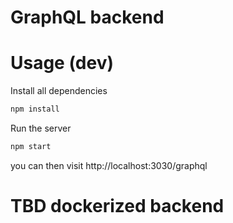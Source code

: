 # GraphQL backend

# Usage (dev)

Install all dependencies
```sh
npm install
```

Run the server
```sh
npm start
```

you can then visit http://localhost:3030/graphql

# TBD dockerized backend